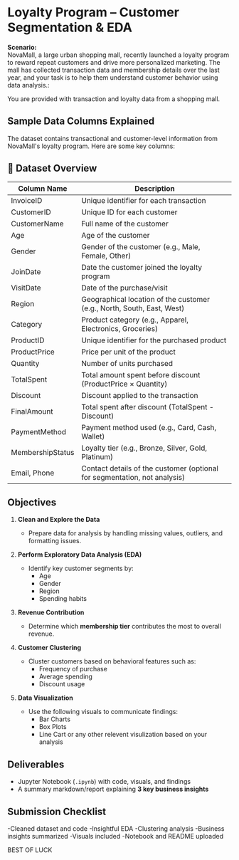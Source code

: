 # Loyalty Program – Customer Segmentation & EDA

**Scenario:**  
NovaMall, a large urban shopping mall, recently launched a loyalty program to reward repeat customers and drive more personalized marketing. The mall has collected transaction data and membership details over the last year, and your task is to help them understand customer behavior using data analysis.:

You are provided with transaction and loyalty data from a shopping mall.


## Sample Data Columns Explained
The dataset contains transactional and customer-level information from NovaMall's loyalty program. Here are some key columns:

<h2>🧾 Dataset Overview</h2>

<table>
  <thead>
    <tr>
      <th>Column Name</th>
      <th>Description</th>
    </tr>
  </thead>
  <tbody>
    <tr>
      <td>InvoiceID</td>
      <td>Unique identifier for each transaction</td>
    </tr>
    <tr>
      <td>CustomerID</td>
      <td>Unique ID for each customer</td>
    </tr>
    <tr>
      <td>CustomerName</td>
      <td>Full name of the customer</td>
    </tr>
    <tr>
      <td>Age</td>
      <td>Age of the customer</td>
    </tr>
    <tr>
      <td>Gender</td>
      <td>Gender of the customer (e.g., Male, Female, Other)</td>
    </tr>
    <tr>
      <td>JoinDate</td>
      <td>Date the customer joined the loyalty program</td>
    </tr>
    <tr>
      <td>VisitDate</td>
      <td>Date of the purchase/visit</td>
    </tr>
    <tr>
      <td>Region</td>
      <td>Geographical location of the customer (e.g., North, South, East, West)</td>
    </tr>
    <tr>
      <td>Category</td>
      <td>Product category (e.g., Apparel, Electronics, Groceries)</td>
    </tr>
    <tr>
      <td>ProductID</td>
      <td>Unique identifier for the purchased product</td>
    </tr>
    <tr>
      <td>ProductPrice</td>
      <td>Price per unit of the product</td>
    </tr>
    <tr>
      <td>Quantity</td>
      <td>Number of units purchased</td>
    </tr>
    <tr>
      <td>TotalSpent</td>
      <td>Total amount spent before discount (ProductPrice × Quantity)</td>
    </tr>
    <tr>
      <td>Discount</td>
      <td>Discount applied to the transaction</td>
    </tr>
    <tr>
      <td>FinalAmount</td>
      <td>Total spent after discount (TotalSpent - Discount)</td>
    </tr>
    <tr>
      <td>PaymentMethod</td>
      <td>Payment method used (e.g., Card, Cash, Wallet)</td>
    </tr>
    <tr>
      <td>MembershipStatus</td>
      <td>Loyalty tier (e.g., Bronze, Silver, Gold, Platinum)</td>
    </tr>
    <tr>
      <td>Email, Phone</td>
      <td>Contact details of the customer (optional for segmentation, not analysis)</td>
    </tr>
  </tbody>
</table>


## Objectives

1. **Clean and Explore the Data**
   - Prepare data for analysis by handling missing values, outliers, and formatting issues.

2. **Perform Exploratory Data Analysis (EDA)**
   - Identify key customer segments by:
     - Age
     - Gender
     - Region
     - Spending habits

3. **Revenue Contribution**
   - Determine which **membership tier** contributes the most to overall revenue.

4. **Customer Clustering**
   - Cluster customers based on behavioral features such as:
     - Frequency of purchase
     - Average spending
     - Discount usage

5. **Data Visualization**
   - Use the following visuals to communicate findings:
     - Bar Charts
     - Box Plots
     - Line Cart
or any other relevent visulization based on your analysis

## Deliverables

- Jupyter Notebook (`.ipynb`) with code, visuals, and findings
- A summary markdown/report explaining **3 key business insights**


## Submission Checklist

-Cleaned dataset and code
-Insightful EDA
-Clustering analysis
-Business insights summarized
-Visuals included
-Notebook and README uploaded


BEST OF LUCK


